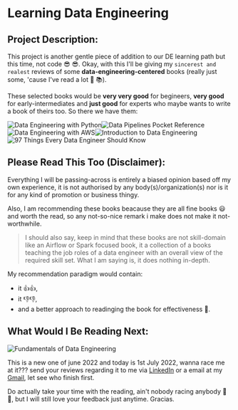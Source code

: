 # Learning Data Engineering

## Project Description:
This project is another gentle piece of addition to our DE learning path but this time, not code :sunglasses: :sunglasses:. Okay, with this I'll be giving my `sincerest and realest` reviews of some **data-engineering-centered** books (really just some, 'cause I've read a lot :open_book: :books:).

These selected books would be **very very good** for begineers, **very good** for early-intermediates and **just good** for experts who maybe wants to write a book of theirs too. So there we have them:

![Data Engineering with Python](/assets/Data%20Engineering%20with%20Python.jpg)![Data Pipelines Pocket Reference](/assets/Data%20Pipelines%20Pocket%20Reference.jpg)![Data Engineering with AWS](/assets/Data%20Engineering%20with%20AWS.jpg)![Introduction to Data Engineering](/assets/Introduction%20to%20Data%20Engineering.jpg)![97 Things Every Data Engineer Should Know](/assets/97%20Things%20Every%20Data%20Engineer%20Should%20Know.jpg)



## Please Read This Too (Disclaimer):
Everything I will be passing-across is entirely a biased opinion based off my own experience, it is not authorised by any body(s)/organization(s) nor is it for any kind of promotion or business thingy.

Also, I am recommending these books beacause they are all fine books :smiley: and worth the read, so any not-so-nice remark i make does not make it not-worthwhile.

> I should also say, keep in mind that these books are not skill-domain like an Airflow or Spark focused book, it a collection of a books teaching the job roles of a data engineer with an overall view of the required skill set. What I am saying is, it does nothing in-depth.

My recommendation paradigm would contain:
- it :+1::+1:,
- it :-1::-1:,
- and a better approach to readinging the book for effectiveness :brain:.

## What Would I Be Reading Next:
![Fundamentals of Data Engineering](/assets/Fundamentals%20of%20Data%20Engineering.jpg)

This is a new one of june 2022 and today is 1st July 2022, wanna race me at it??? send your reviews regarding it to me via [LinkedIn](https://www.linkedin.com/in/oluwatobi-giwa-806626154/) or a email at my [Gmail](oluwatobitobias@gmail.com), let see who finish first.

Do actually take your time with the reading, ain't nobody racing anybody :rofl: :rofl:, but I will still love your feedback just anytime. Gracias.





